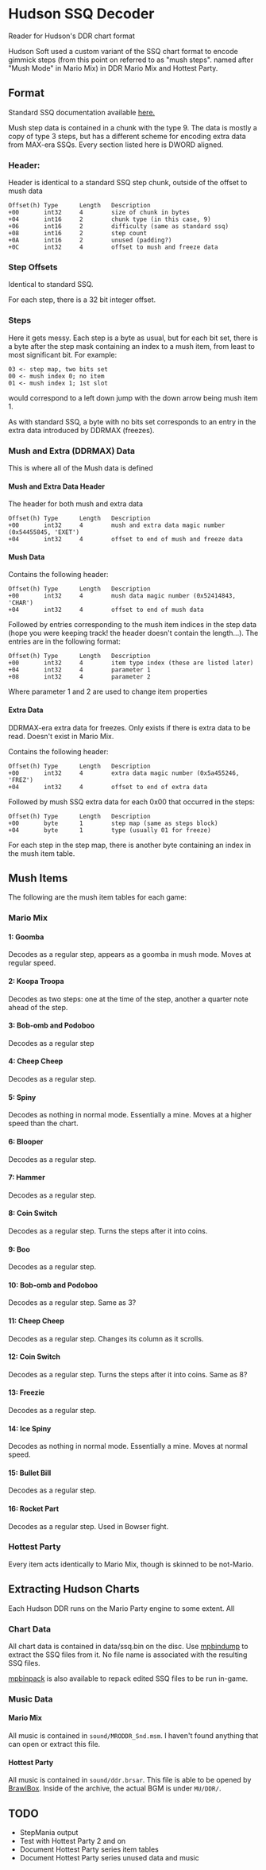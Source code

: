 # Hudson SSQ Decoder
Reader for Hudson's DDR chart format

Hudson Soft used a custom variant of the SSQ chart format to encode gimmick steps (from this point on referred to as "mush steps". named after "Mush Mode" in Mario Mix) in DDR Mario Mix and Hottest Party.

## Format

Standard SSQ documentation available [here.](https://github.com/SaxxonPike/rhythm-game-formats/blob/master/ddr/ssq.md)

Mush step data is contained in a chunk with the type 9.  The data is mostly a copy of type 3 steps, but has a different scheme for encoding extra data from MAX-era SSQs.  Every section listed here is DWORD aligned.

### Header:

Header is identical to a standard SSQ step chunk, outside of the offset to mush data

```
Offset(h) Type      Length   Description
+00       int32     4        size of chunk in bytes
+04       int16     2        chunk type (in this case, 9)
+06       int16     2        difficulty (same as standard ssq)
+08       int16     2        step count
+0A       int16     2        unused (padding?)
+0C       int32     4        offset to mush and freeze data
```

### Step Offsets

Identical to standard SSQ.

For each step, there is a 32 bit integer offset.

### Steps

Here it gets messy.  Each step is a byte as usual, but for each bit set, there is a byte after the step mask containing an index to a mush item, from least to most significant bit.  For example:

```
03 <- step map, two bits set
00 <- mush index 0; no item
01 <- mush index 1; 1st slot
```
would correspond to a left down jump with the down arrow being mush item 1.

As with standard SSQ, a byte with no bits set corresponds to an entry in the extra data introduced by DDRMAX (freezes).

### Mush and Extra (DDRMAX) Data

This is where all of the Mush data is defined

#### Mush and Extra Data Header

The header for both mush and extra data
```
Offset(h) Type      Length   Description
+00       int32     4        mush and extra data magic number (0x54455845, 'EXET')
+04       int32     4        offset to end of mush and freeze data
```

#### Mush Data

Contains the following header:

```
Offset(h) Type      Length   Description
+00       int32     4        mush data magic number (0x52414843, 'CHAR')
+04       int32     4        offset to end of mush data
```

Followed by entries corresponding to the mush item indices in the step data (hope you were keeping track!  the header doesn't contain the length...).  The entries are in the following format:

```
Offset(h) Type      Length   Description
+00       int32     4        item type index (these are listed later)
+04       int32     4        parameter 1
+08       int32     4        parameter 2
```

Where parameter 1 and 2 are used to change item properties

#### Extra Data

DDRMAX-era extra data for freezes.  Only exists if there is extra data to be read.  Doesn't exist in Mario Mix.

Contains the following header:

```
Offset(h) Type      Length   Description
+00       int32     4        extra data magic number (0x5a455246, 'FREZ')
+04       int32     4        offset to end of extra data
```

Followed by mush SSQ extra data for each 0x00 that occurred in the steps:

```
Offset(h) Type      Length   Description
+00       byte      1        step map (same as steps block)
+04       byte      1        type (usually 01 for freeze)
```

For each step in the step map, there is another byte containing an index in the mush item table.

## Mush Items

The following are the mush item tables for each game:

### Mario Mix

#### 1: Goomba

Decodes as a regular step, appears as a goomba in mush mode.  Moves at regular speed.

#### 2: Koopa Troopa

Decodes as two steps: one at the time of the step, another a quarter note ahead of the step.

#### 3: Bob-omb and Podoboo

Decodes as a regular step

#### 4: Cheep Cheep

Decodes as a regular step.

#### 5: Spiny

Decodes as nothing in normal mode.  Essentially a mine.  Moves at a higher speed than the chart.

#### 6: Blooper

Decodes as a regular step.

#### 7: Hammer

Decodes as a regular step.

#### 8: Coin Switch

Decodes as a regular step.  Turns the steps after it into coins.

#### 9: Boo

Decodes as a regular step.

#### 10: Bob-omb and Podoboo

Decodes as a regular step.  Same as 3?

#### 11: Cheep Cheep

Decodes as a regular step.  Changes its column as it scrolls.

#### 12: Coin Switch

Decodes as a regular step.  Turns the steps after it into coins.  Same as 8?

#### 13: Freezie

Decodes as a regular step.

#### 14: Ice Spiny

Decodes as nothing in normal mode.  Essentially a mine.  Moves at normal speed.

#### 15: Bullet Bill

Decodes as a regular step.

#### 16: Rocket Part

Decodes as a regular step.  Used in Bowser fight.

### Hottest Party

Every item acts identically to Mario Mix, though is skinned to be not-Mario.

## Extracting Hudson Charts

Each Hudson DDR runs on the Mario Party engine to some extent.  All 

### Chart Data

All chart data is contained in data/ssq.bin on the disc.  Use [mpbindump](https://github.com/gamemasterplc/mpbindump) to extract the SSQ files from it.  No file name is associated with the resulting SSQ files.

[mpbinpack](https://github.com/gamemasterplc/mpbinpack) is also available to repack edited SSQ files to be run in-game.

### Music Data

#### Mario Mix

All music is contained in `sound/MRODDR_Snd.msm`.  I haven't found anything that can open or extract this file.

#### Hottest Party

All music is contained in `sound/ddr.brsar`.  This file is able to be opened by [BrawlBox](https://github.com/libertyernie/brawltools).  Inside of the archive, the actual BGM is under `MU/DDR/`.

## TODO
* StepMania output
* Test with Hottest Party 2 and on
* Document Hottest Party series item tables
* Document Hottest Party series unused data and music

